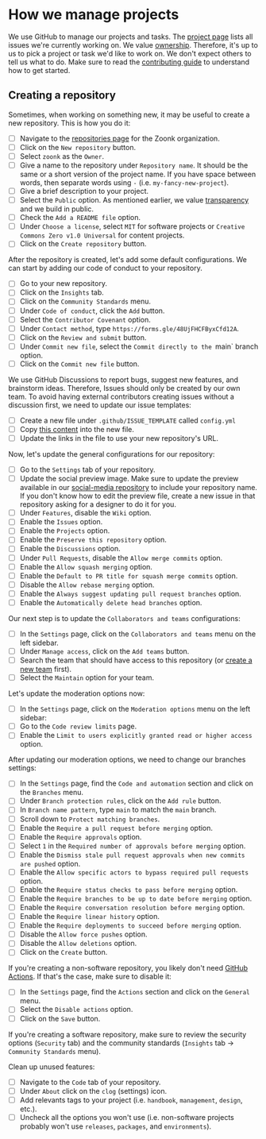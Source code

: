 # How we manage projects

We use GitHub to manage our projects and tasks.
The [project page](https://github.com/orgs/zoonk/projects/11) lists all issues we're currently working on.
We value [ownership](../about/values.md#ownership).
Therefore, it's up to us to pick a project or task we'd like to work on.
We don't expect others to tell us what to do.
Make sure to read the [contributing guide](../CONTRIBUTING.md) to understand how to get started.

## Creating a repository

Sometimes, when working on something new, it may be useful to create a new repository.
This is how you do it:

- [ ] Navigate to the [repositories page](https://github.com/orgs/zoonk/repositories) for the Zoonk organization.
- [ ] Click on the `New repository` button.
- [ ] Select `zoonk` as the `Owner`.
- [ ] Give a name to the repository under `Repository name`.
      It should be the same or a short version of the project name.
      If you have space between words, then separate words using `-` (i.e. `my-fancy-new-project`).
- [ ] Give a brief description to your project.
- [ ] Select the `Public` option. As mentioned earlier, we value [transparency](../values.md#transparency) and we build in public.
- [ ] Check the `Add a README file` option.
- [ ] Under `Choose a license`, select `MIT` for software projects or `Creative Commons Zero v1.0 Universal` for content projects.
- [ ] Click on the `Create repository` button.

After the repository is created, let's add some default configurations.
We can start by adding our code of conduct to your repository.

- [ ] Go to your new repository.
- [ ] Click on the `Insights` tab.
- [ ] Click on the `Community Standards` menu.
- [ ] Under `Code of conduct`, click the `Add` button.
- [ ] Select the `Contributor Covenant` option.
- [ ] Under `Contact method`, type `https://forms.gle/48UjFHCFByxCfd12A`.
- [ ] Click on the `Review and submit` button.
- [ ] Under `Commit new file`, select the `Commit directly to the `main` branch option.
- [ ] Click on the `Commit new file` button.

We use GitHub Discussions to report bugs, suggest new features, and brainstorm ideas.
Therefore, Issues should only be created by our own team.
To avoid having external contributors creating issues without a discussion first, we need to update our issue templates:

- [ ] Create a new file under `.github/ISSUE_TEMPLATE` called `config.yml`
- [ ] Copy [this content](../.github/ISSUE_TEMPLATE/config.yml) into the new file.
- [ ] Update the links in the file to use your new repository's URL.

Now, let's update the general configurations for our repository:

- [ ] Go to the `Settings` tab of your repository.
- [ ] Update the social preview image.
      Make sure to update the preview available in our [social-media repository](https://github.com/zoonk/social-media)
      to include your repository name.
      If you don't know how to edit the preview file, create a new issue in that repository asking for a designer to do it for you.
- [ ] Under `Features`, disable the `Wiki` option.
- [ ] Enable the `Issues` option.
- [ ] Enable the `Projects` option.
- [ ] Enable the `Preserve this repository` option.
- [ ] Enable the `Discussions` option.
- [ ] Under `Pull Requests`, disable the `Allow merge commits` option.
- [ ] Enable the `Allow squash merging` option.
- [ ] Enable the `Default to PR title for squash merge commits` option.
- [ ] Disable the `Allow rebase merging` option.
- [ ] Enable the `Always suggest updating pull request branches` option.
- [ ] Enable the `Automatically delete head branches` option.

Our next step is to update the `Collaborators and teams` configurations:

- [ ] In the `Settings` page, click on the `Collaborators and teams` menu on the left sidebar.
- [ ] Under `Manage access`, click on the `Add teams` button.
- [ ] Search the team that should have access to this repository (or [create a new team](https://github.com/orgs/zoonk/new-team) first).
- [ ] Select the `Maintain` option for your team.

Let's update the moderation options now:

- [ ] In the `Settings` page, click on the `Moderation options` menu on the left sidebar:
- [ ] Go to the `Code review limits` page.
- [ ] Enable the `Limit to users explicitly granted read or higher access` option.

After updating our moderation options, we need to change our branches settings:

- [ ] In the `Settings` page, find the `Code and automation` section and click on the `Branches` menu.
- [ ] Under `Branch protection rules`, click on the `Add rule` button.
- [ ] In `Branch name pattern`, type `main` to match the `main` branch.
- [ ] Scroll down to `Protect matching branches`.
- [ ] Enable the `Require a pull request before merging` option.
- [ ] Enable the `Require approvals` option.
- [ ] Select `1` in the `Required number of approvals before merging` option.
- [ ] Enable the `Dismiss stale pull request approvals when new commits are pushed` option.
- [ ] Enable the `Allow specific actors to bypass required pull requests` option.
- [ ] Enable the `Require status checks to pass before merging` option.
- [ ] Enable the `Require branches to be up to date before merging` option.
- [ ] Enable the `Require conversation resolution before merging` option.
- [ ] Enable the `Require linear history` option.
- [ ] Enable the `Require deployments to succeed before merging` option.
- [ ] Disable the `Allow force pushes` option.
- [ ] Disable the `Allow deletions` option.
- [ ] Click on the `Create` button.

If you're creating a non-software repository, you likely don't need [GitHub Actions](https://github.com/features/actions).
If that's the case, make sure to disable it:

- [ ] In the `Settings` page, find the `Actions` section and click on the `General` menu.
- [ ] Select the `Disable actions` option.
- [ ] Click on the `Save` button.

If you're creating a software repository,
make sure to review the security options (`Security` tab)
and the community standards (`Insights` tab -> `Community Standards` menu).

Clean up unused features:

- [ ] Navigate to the `Code` tab of your repository.
- [ ] Under `About` click on the `clog` (settings) icon.
- [ ] Add relevants tags to your project (i.e. `handbook`, `management`, `design`, etc.).
- [ ] Uncheck all the options you won't use (i.e. non-software projects probably won't use `releases`, `packages`, and `environments`).
